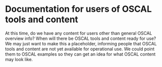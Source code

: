 # Documentation for users of OSCAL tools and content

At this time, do we have any content for users other than general OSCAL overview info? When will there be OSCAL tools and content ready for use? We may just want to make this a placeholder, informing people that OSCAL tools and content are not yet available for operational use. We could point them to OSCAL examples so they can get an idea for what OSCAL content may look like.
